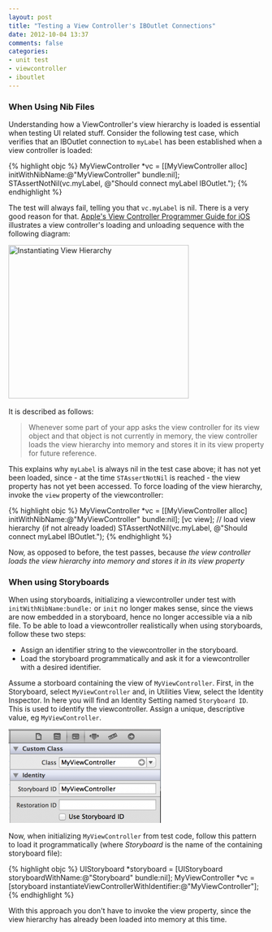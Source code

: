 ```yaml
---
layout: post
title: "Testing a View Controller's IBOutlet Connections"
date: 2012-10-04 13:37
comments: false
categories:
- unit test
- viewcontroller
- iboutlet
---
```


### When Using Nib Files

Understanding how a ViewController's view hierarchy is loaded is essential when testing UI related stuff. Consider the following test case, which verifies that an IBOutlet connection to `myLabel` has been established when a view controller is loaded:

{% highlight objc %}
MyViewController *vc = [[MyViewController alloc] initWithNibName:@"MyViewController" bundle:nil];
STAssertNotNil(vc.myLabel, @"Should connect myLabel IBOutlet.");
{% endhighlight %}

The test will always fail, telling you that `vc.myLabel` is nil. There is a very good reason for that. [Apple's View Controller Programmer Guide for iOS](http://developer.apple.com/library/ios/#featuredarticles/ViewControllerPGforiPhoneOS/ViewLoadingandUnloading/ViewLoadingandUnloading.html) illustrates a view controller's loading and unloading sequence with the following diagram: 

<img class="align-center" title="Instantiating View Hierarchy" src="http://developer.apple.com/library/ios/featuredarticles/ViewControllerPGforiPhoneOS/Art/loading_a_view_into_memory_2x.png" width="355" height="302" />

It is described as follows: 

> Whenever some part of your app asks the view controller for its view object and that object is not currently in memory, the view controller loads the view hierarchy into memory and stores it in its view property for future reference.

This explains why `myLabel` is always nil in the test case above; it has not yet been loaded, since - at the time `STAssertNotNil` is reached - the view property has not yet been accessed. To force loading of the view hierarchy, invoke the `view` property of the viewcontroller:

{% highlight objc %}
MyViewController *vc = [[MyViewController alloc] initWithNibName:@"MyViewController" bundle:nil];
[vc view]; // load view hierarchy (if not already loaded)
STAssertNotNil(vc.myLabel, @"Should connect myLabel IBOutlet.");
{% endhighlight %}

Now, as opposed to before, the test passes, because _the view controller loads the view hierarchy into memory and stores it in its view property_ 

### When using Storyboards

When using storyboards, initializing a viewcontroller under test with `initWithNibName:bundle:` or `init` no longer makes sense, since the views are now embedded in a storyboard, hence no longer accessible via a nib file. To be able to load a viewcontroller realistically when using storyboards, follow these two steps:

- Assign an identifier string to the viewcontroller in the storyboard.
- Load the storyboard programmatically and ask it for a viewcontroller with a desired identifier.

Assume a storboard containing the view of `MyViewController`. First, in the Storyboard, select `MyViewController` and, in Utilities View, select the Identity Inspector. In here you will find an Identity Setting named `Storyboard ID`. This is used to identify the viewcontroller. Assign a unique, descriptive value, eg `MyViewController`.

![Storyboard viewcontroller identifier](/images/storyboard-identifier.png)

Now, when initializing `MyViewController` from test code, follow this pattern to load it programmatically (where _Storyboard_ is the name of the containing storyboard file):

{% highlight objc %}
UIStoryboard *storyboard = [UIStoryboard storyboardWithName:@"Storyboard" bundle:nil];
MyViewController *vc = [storyboard instantiateViewControllerWithIdentifier:@"MyViewController"];
{% endhighlight %}

With this approach you don't have to invoke the view property, since the view hierarchy has already been loaded into memory at this time.
